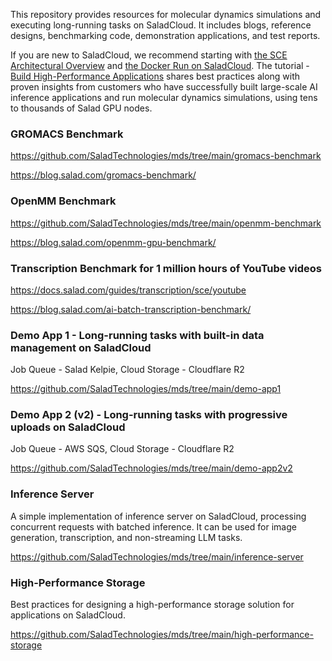 This repository provides resources for molecular dynamics simulations and executing long-running tasks on SaladCloud. It includes blogs, reference designs, benchmarking code, demonstration applications, and test reports.

If you are new to SaladCloud, we recommend starting with [the SCE Architectural Overview](https://docs.salad.com/products/sce/getting-started/architectual-overview) and [the Docker Run on SaladCloud](https://docs.salad.com/tutorials/docker-run). The tutorial - [Build High-Performance Applications](https://docs.salad.com/tutorials/high-performance-apps) shares best practices along with proven insights from customers who have successfully built large-scale AI inference applications and run molecular dynamics simulations, using tens to thousands of Salad GPU nodes.

### GROMACS Benchmark

https://github.com/SaladTechnologies/mds/tree/main/gromacs-benchmark

https://blog.salad.com/gromacs-benchmark/

### OpenMM Benchmark

https://github.com/SaladTechnologies/mds/tree/main/openmm-benchmark

https://blog.salad.com/openmm-gpu-benchmark/

### Transcription Benchmark for 1 million hours of YouTube videos

https://docs.salad.com/guides/transcription/sce/youtube

https://blog.salad.com/ai-batch-transcription-benchmark/

### Demo App 1 - Long-running tasks with built-in data management on SaladCloud

Job Queue - Salad Kelpie, Cloud Storage - Cloudflare R2

https://github.com/SaladTechnologies/mds/tree/main/demo-app1

### Demo App 2 (v2) - Long-running tasks with progressive uploads on SaladCloud

Job Queue - AWS SQS, Cloud Storage - Cloudflare R2

https://github.com/SaladTechnologies/mds/tree/main/demo-app2v2

### Inference Server

A simple implementation of inference server on SaladCloud, processing concurrent requests with batched inference. It can be used for image generation, transcription, and non-streaming LLM tasks.

https://github.com/SaladTechnologies/mds/tree/main/inference-server

### High-Performance Storage

Best practices for designing a high-performance storage solution for applications on SaladCloud.

https://github.com/SaladTechnologies/mds/tree/main/high-performance-storage
